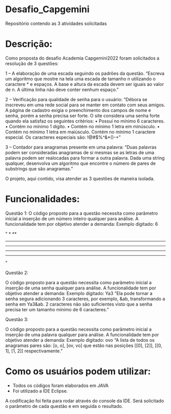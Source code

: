 # Desafio_Capgemini
Repositório contendo as 3 atividades solicitadas


# Descrição:
Como proposta do desafio Academia Capgemini2022  foram solicitados a resolução de 3 questões:

1 – A elaboração de uma escada seguindo os padrões da questão.
                 “Escreva um algoritmo que mostre na tela uma escada de tamanho n utilizando o caractere * e espaços. A base e altura da escada devem ser iguais ao valor de n. A última linha não deve conter nenhum espaço.”
                 
2 – Verificação para qualidade de senha para o usuário:
   “Débora se inscreveu em uma rede social para se manter em contato com seus amigos. A página de cadastro exigia o preenchimento dos campos de nome e senha, porém a senha precisa ser forte. O site considera uma senha forte quando ela satisfaz os seguintes critérios:
•	Possui no mínimo 6 caracteres.
•	Contém no mínimo 1 digito.
•	Contém no mínimo 1 letra em minúsculo.
•	Contém no mínimo 1 letra em maiúsculo.
Contém no mínimo 1 caractere especial. Os caracteres especiais são: !@#$%^&*()-+”

3 – Contador para anagramas presente em uma palavra:
   “Duas palavras podem ser consideradas anagramas de si mesmas se as letras de uma palavra podem ser realocadas para formar a outra palavra. Dada uma string qualquer, desenvolva um algoritmo que encontre o número de pares de substrings que são anagramas.”

O projeto, aqui contido, visa atender as 3 questões de maneira isolada.

# Funcionalidades:

Questão 1:
O código proposto para a questão necessita como parâmetro inicial a inserção de um  número inteiro qualquer para análise.
A funcionalidade tem por objetivo atender a demanda:
Exemplo digitado: 6

"
     *
    **
   ***
  ****
 *****
****** 
"

Questão 2:

O código proposto para a questão necessita como parâmetro inicial a inserção de uma senha qualquer para análise.
A funcionalidade tem por objetivo atender a demanda:
Exemplo digitado: Ya3
“Ela pode tornar a senha segura adicionando 3 caracteres, por exemplo, &ab, transformando a senha em Ya3&ab. 2 caracteres não são suficientes visto que a senha precisa ter um tamanho mínimo de 6 caracteres.”

Questão 3:

O código proposto para a questão necessita como parâmetro inicial a inserção de uma palavra qualquer para análise.
A funcionalidade tem por objetivo atender a demanda:
Exemplo digitado: ovo
“A lista de todos os anagramas pares são: [o, o], [ov, vo] que estão nas posições [[0], [2]], [[0, 1], [1, 2]] respectivamente.”

# Como os usuários podem utilizar:
- Todos os códigos foram elaborados em JAVA
- Foi utilizado a IDE Eclipse.

A codificação foi feita para rodar através do console da IDE. 
Será solicitado o parâmetro de cada questão e em seguida o resultado.
